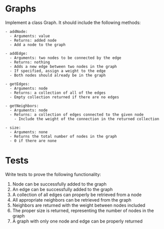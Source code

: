 # Graphs
Implement a class Graph. It should include the following methods:

    - addNode:
      - Arguments: value
      - Returns: added node
      - Add a node to the graph

    - addEdge:
      - Arguments: two nodes to be connected by the edge
      - Returns: nothing
      - Adds a new edge between two nodes in the graph
      - If specified, assign a weight to the edge
      - Both nodes should already be in the graph

    - getEdges:
      - Arguments: node
      - Returns: a collection of all of the edges
      - Empty collection returned if there are no edges

    - getNeighbors:
      - Arguments: node
      - Returns: a collection of edges connected to the given node
        - Include the weight of the connection in the returned collection

    - size:
      - Arguments: none
      - Returns the total number of nodes in the graph
      - 0 if there are none

# Tests
Write tests to prove the following functionality:

1. Node can be successfully added to the graph
2. An edge can be successfully added to the graph
3. A collection of all edges can properly be retrieved from a node
4. All appropriate neighbors can be retrieved from the graph
5. Neighbors are returned with the weight between nodes included
6. The proper size is returned, representing the number of nodes in the graph
7. A graph with only one node and edge can be properly returned
